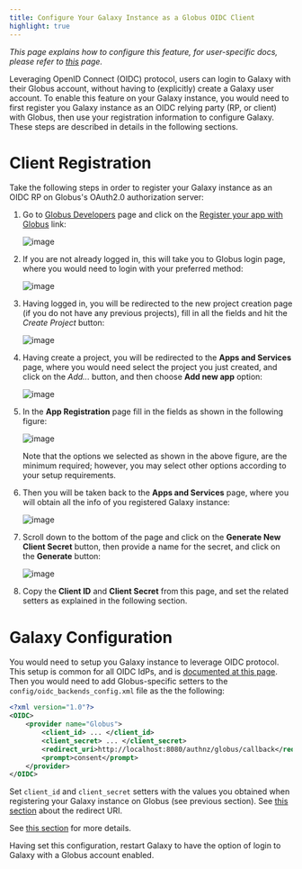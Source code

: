 ```yaml
---
title: Configure Your Galaxy Instance as a Globus OIDC Client
highlight: true
---
```


_This page explains how to configure this feature, for user-specific docs, please refer to [this](/src/authnz/use/oidc/idps/globus/index.md) page._


Leveraging OpenID Connect (OIDC) protocol, users can login to Galaxy with their
Globus account, without having to (explicitly) create a Galaxy user account. To
enable this feature on your Galaxy instance, you would need to first register 
you Galaxy instance as an OIDC relying party (RP, or client) with Globus, then 
use your registration information to configure Galaxy. These steps are described
in details in the following sections.   

# Client Registration 

Take the following steps in order to register your Galaxy instance as an OIDC RP 
on Globus's OAuth2.0 authorization server:

1. Go to [Globus Developers](https://developers.globus.org) page 
and click on the [Register your app with Globus](https://auth.globus.org/developers) link:

    ![image](/src/authnz/config/oidc/idps/globus/01.png)
    
2. If you are not already logged in, this will take you to Globus 
login page, where you would need to login with your preferred method: 

    ![image](/src/authnz/config/oidc/idps/globus/02.png)

3. Having logged in, you will be redirected to the new project creation page (if you
do not have any previous projects), fill in all the fields and hit the *Create Project*
button:

    ![image](/src/authnz/config/oidc/idps/globus/03.png)
 
4. Having create a project, you will be redirected to the **Apps and Services** page,
where you would need select the project you just created, and click on the *Add...* button,
and then choose **Add new app** option:
    
    ![image](/src/authnz/config/oidc/idps/globus/04.png)

5. In the **App Registration** page fill in the fields as shown in the following figure:

    ![image](/src/authnz/config/oidc/idps/globus/05.png)

    Note that the options we selected as shown in the above figure, are the 
    minimum required; however, you may select other options according to your
    setup requirements. 
 
6. Then you will be taken back to the **Apps and Services** page, where you will
obtain all the info of you registered Galaxy instance: 

    ![image](/src/authnz/config/oidc/idps/globus/06.png)
    
7. Scroll down to the bottom of the page and click on the 
**Generate New Client Secret** button, then provide a name for the secret, 
and click on the **Generate** button:

    ![image](/src/authnz/config/oidc/idps/globus/07.png)
    
8. Copy the **Client ID** and **Client Secret** from this page, and set the
related setters as explained in the following section. 
    
        
# Galaxy Configuration

You would need to setup you Galaxy instance to leverage OIDC protocol. 
This setup is common for all OIDC IdPs, and is 
[documented at this page](/src/authnz/config/oidc/index.md#configure-oidc-backends).
Then you would need to add Globus-specific setters to the `config/oidc_backends_config.xml` file as the 
the following: 

```xml
<?xml version="1.0"?>
<OIDC>
    <provider name="Globus">
        <client_id> ... </client_id>
        <client_secret> ... </client_secret>
        <redirect_uri>http://localhost:8080/authnz/globus/callback</redirect_uri>
        <prompt>consent</prompt>
    </provider>
</OIDC>
```

Set `client_id` and `client_secret` setters with the values you 
obtained when registering your Galaxy instance on Globus (see previous
section). See [this section](/src/authnz/config/oidc/index.md#redirect-uri)
about the redirect URI.

See [this section](/src/authnz/config/oidc/index.md#supported-oidc-idps)
for more details.


Having set this configuration, restart Galaxy to have the option of login to 
Galaxy with a Globus account enabled.
